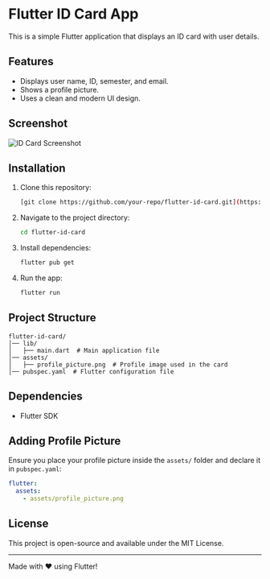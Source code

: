 # Flutter ID Card App

This is a simple Flutter application that displays an ID card with user details.

## Features
- Displays user name, ID, semester, and email.
- Shows a profile picture.
- Uses a clean and modern UI design.

## Screenshot
![ID Card Screenshot](assets/id_card_screenshot.png)

## Installation
1. Clone this repository:
   ```sh
   [git clone https://github.com/your-repo/flutter-id-card.git](https://github.com/susb47/susmoy-MAD-labtask-2.git)
   ```
2. Navigate to the project directory:
   ```sh
   cd flutter-id-card
   ```
3. Install dependencies:
   ```sh
   flutter pub get
   ```
4. Run the app:
   ```sh
   flutter run
   ```

## Project Structure
```
flutter-id-card/
│── lib/
│   ├── main.dart  # Main application file
│── assets/
│   ├── profile_picture.png  # Profile image used in the card
│── pubspec.yaml  # Flutter configuration file
```

## Dependencies
- Flutter SDK

## Adding Profile Picture
Ensure you place your profile picture inside the `assets/` folder and declare it in `pubspec.yaml`:
```yaml
flutter:
  assets:
    - assets/profile_picture.png
```

## License
This project is open-source and available under the MIT License.

---
Made with ❤️ using Flutter!

